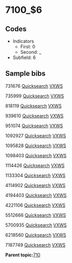 # 7100\_$6

## Codes

-   Indicators
    -   First: 0
    -   Second: \_
-   Subfield: 6

## Sample bibs

731676 [Quicksearch](https://search.library.yale.edu/catalog/731676) [VXWS](http://prodorbis.library.yale.edu:7014/vxws/GetHoldingsService?bibId=731676)

735999 [Quicksearch](https://search.library.yale.edu/catalog/735999) [VXWS](http://prodorbis.library.yale.edu:7014/vxws/GetHoldingsService?bibId=735999)

818119 [Quicksearch](https://search.library.yale.edu/catalog/818119) [VXWS](http://prodorbis.library.yale.edu:7014/vxws/GetHoldingsService?bibId=818119)

939610 [Quicksearch](https://search.library.yale.edu/catalog/939610) [VXWS](http://prodorbis.library.yale.edu:7014/vxws/GetHoldingsService?bibId=939610)

951074 [Quicksearch](https://search.library.yale.edu/catalog/951074) [VXWS](http://prodorbis.library.yale.edu:7014/vxws/GetHoldingsService?bibId=951074)

1092927 [Quicksearch](https://search.library.yale.edu/catalog/1092927) [VXWS](http://prodorbis.library.yale.edu:7014/vxws/GetHoldingsService?bibId=1092927)

1095828 [Quicksearch](https://search.library.yale.edu/catalog/1095828) [VXWS](http://prodorbis.library.yale.edu:7014/vxws/GetHoldingsService?bibId=1095828)

1098403 [Quicksearch](https://search.library.yale.edu/catalog/1098403) [VXWS](http://prodorbis.library.yale.edu:7014/vxws/GetHoldingsService?bibId=1098403)

1114426 [Quicksearch](https://search.library.yale.edu/catalog/1114426) [VXWS](http://prodorbis.library.yale.edu:7014/vxws/GetHoldingsService?bibId=1114426)

1133304 [Quicksearch](https://search.library.yale.edu/catalog/1133304) [VXWS](http://prodorbis.library.yale.edu:7014/vxws/GetHoldingsService?bibId=1133304)

4114902 [Quicksearch](https://search.library.yale.edu/catalog/4114902) [VXWS](http://prodorbis.library.yale.edu:7014/vxws/GetHoldingsService?bibId=4114902)

4194403 [Quicksearch](https://search.library.yale.edu/catalog/4194403) [VXWS](http://prodorbis.library.yale.edu:7014/vxws/GetHoldingsService?bibId=4194403)

4221106 [Quicksearch](https://search.library.yale.edu/catalog/4221106) [VXWS](http://prodorbis.library.yale.edu:7014/vxws/GetHoldingsService?bibId=4221106)

5512666 [Quicksearch](https://search.library.yale.edu/catalog/5512666) [VXWS](http://prodorbis.library.yale.edu:7014/vxws/GetHoldingsService?bibId=5512666)

5700935 [Quicksearch](https://search.library.yale.edu/catalog/5700935) [VXWS](http://prodorbis.library.yale.edu:7014/vxws/GetHoldingsService?bibId=5700935)

6218560 [Quicksearch](https://search.library.yale.edu/catalog/6218560) [VXWS](http://prodorbis.library.yale.edu:7014/vxws/GetHoldingsService?bibId=6218560)

7187749 [Quicksearch](https://search.library.yale.edu/catalog/7187749) [VXWS](http://prodorbis.library.yale.edu:7014/vxws/GetHoldingsService?bibId=7187749)

**Parent topic:**[710](../../tags/710/710.md)


